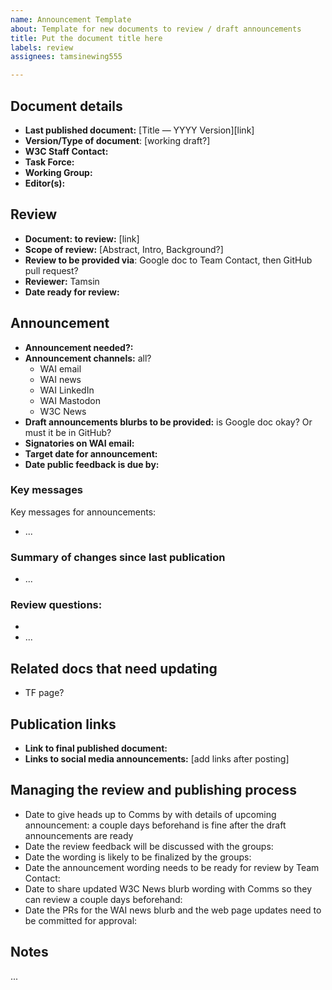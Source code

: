 ```yaml
---
name: Announcement Template
about: Template for new documents to review / draft announcements
title: Put the document title here
labels: review
assignees: tamsinewing555

---
```


## Document details

- **Last published document:** [Title — YYYY Version][link]
- **Version/Type of document**: [working draft?]
- **W3C Staff Contact:** 
- **Task Force:** 
- **Working Group:** 
- **Editor(s):** 

## Review

- **Document: to review:** [link]
- **Scope of review:** [Abstract, Intro, Background?]
- **Review to be provided via**: Google doc to Team Contact, then GitHub pull request?
- **Reviewer:** Tamsin
- **Date ready for review:** 

## Announcement

- **Announcement needed?:** 
- **Announcement channels:** all?
  - WAI email
  - WAI news
  - WAI LinkedIn
  - WAI Mastodon
  - W3C News
- **Draft announcements blurbs to be provided:**  is Google doc okay? Or must it be in GitHub?
- **Signatories on WAI email:**
- **Target date for announcement:**  
- **Date public feedback is due by:** 

### Key messages

Key messages for announcements:
- ...

### Summary of changes since last publication

- ...

### Review questions:
- 
- ...

## Related docs that need updating

- TF page?

## Publication links

- **Link to final published document:**
- **Links to social media announcements:** [add links after posting]

## Managing the review and publishing process

- Date to give heads up to Comms by with details of upcoming announcement: a couple days beforehand is fine after the draft announcements are ready
- Date the review feedback will be discussed with the groups:
- Date the wording is likely to be finalized by the groups:
- Date the announcement wording needs to be ready for review by Team Contact:
- Date to share updated W3C News blurb wording with Comms so they can review a couple days beforehand:
- Date the PRs for the WAI news blurb and the web page updates need to be committed for approval: 

## Notes
...
